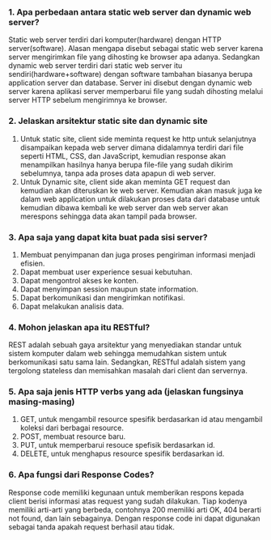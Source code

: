 ### 1. Apa perbedaan antara static web server dan dynamic web server?
Static web server terdiri dari komputer(hardware) dengan HTTP server(software). Alasan mengapa disebut sebagai static web server karena server mengirimkan file yang dihosting ke browser apa adanya. Sedangkan dynamic web server terdiri dari static web server itu sendiri(hardware+software) dengan software tambahan biasanya berupa application server dan database. Server ini disebut dengan dynamic web server karena aplikasi server memperbarui file yang sudah dihosting melalui server HTTP sebelum mengirimnya ke browser.

### 2. Jelaskan arsitektur static site dan dynamic site
1. Untuk static site, client side meminta request ke http untuk selanjutnya disampaikan kepada web server dimana didalamnya terdiri dari file seperti HTML, CSS, dan JavaScript, kemudian response akan menampilkan hasilnya hanya berupa file-file yang sudah dikirim sebelumnya, tanpa ada proses data apapun di web server.
2. Untuk Dynamic site, client side akan meminta GET request dan kemudian akan diteruskan ke web server. Kemudian akan masuk juga ke dalam web application untuk dilakukan proses data dari database untuk kemudian dibawa kembali ke web server dan web server akan merespons sehingga data akan tampil pada browser. 

### 3. Apa saja yang dapat kita buat pada sisi server?
1. Membuat penyimpanan dan juga proses pengiriman informasi menjadi efisien.
2. Dapat membuat user experience sesuai kebutuhan.
3. Dapat mengontrol akses ke konten.
4. Dapat menyimpan session maupun state information.
5. Dapat berkomunikasi dan mengirimkan notifikasi.
6. Dapat melakukan analisis data.

### 4. Mohon jelaskan apa itu RESTful?
REST adalah sebuah gaya arsitektur yang menyediakan standar untuk sistem komputer dalam web sehingga memudahkan sistem untuk berkomunikasi satu sama lain. Sedangkan, RESTful adalah sistem yang tergolong stateless dan memisahkan masalah dari client dan servernya.

### 5. Apa saja jenis HTTP verbs yang ada (jelaskan fungsinya masing-masing)
1. GET, untuk mengambil resource spesifik berdasarkan id atau mengambil koleksi dari berbagai resource.
2. POST, membuat resource baru.
3. PUT, untuk memperbarui resouce spefisik berdasarkan id.
4. DELETE, untuk menghapus resource spesifik berdasarkan id.

### 6. Apa fungsi dari Response Codes?
Response code memiliki kegunaan untuk memberikan respons kepada client berisi informasi atas request yang sudah dilakukan. Tiap kodenya memiliki arti-arti yang berbeda, contohnya 200 memiliki arti OK, 404 berarti not found, dan lain sebagainya. Dengan response code ini dapat digunakan sebagai tanda apakah request berhasil atau tidak.